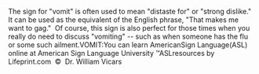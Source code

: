 The sign for "vomit" is often used to mean "distaste 
			for" or "strong dislike."  It can be used as the equivalent of 
			the English phrase, "That makes me want to gag."  Of course, 
			this sign is also perfect for those times when you really do need to 
			discuss "vomiting" -- such as when someone has the flu or some such 
			ailment.VOMIT:You can learn AmericanSign 
		Language(ASL) online at American Sign Language University ™ASLresources 
		by Lifeprint.com  ©  Dr. William Vicars
